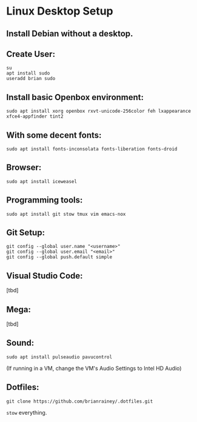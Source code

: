 # Linux Desktop Setup


## Install Debian without a desktop.

## Create User:

    su
    apt install sudo
    useradd brian sudo

## Install basic Openbox environment:

    sudo apt install xorg openbox rxvt-unicode-256color feh lxappearance xfce4-appfinder tint2

## With some decent fonts:

    sudo apt install fonts-inconsolata fonts-liberation fonts-droid

## Browser:

    sudo apt install iceweasel

## Programming tools:

    sudo apt install git stow tmux vim emacs-nox

## Git Setup:

    git config --global user.name "<username>"
    git config --global user.email "<email>"
    git config --global push.default simple

## Visual Studio Code:

[tbd]

## Mega:

[tbd]

## Sound:

    sudo apt install pulseaudio pavucontrol

(If running in a VM, change the VM's Audio Settings to Intel HD Audio)

## Dotfiles:

    git clone https://github.com/brianrainey/.dotfiles.git

`stow` everything.
